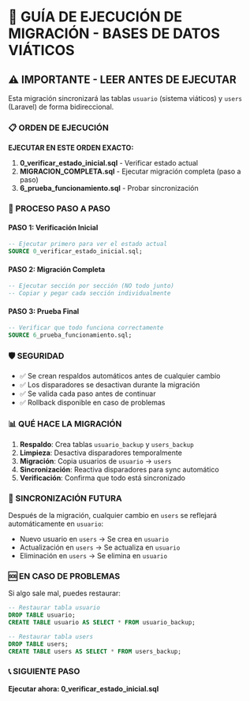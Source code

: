 # 🚀 GUÍA DE EJECUCIÓN DE MIGRACIÓN - BASES DE DATOS VIÁTICOS

## ⚠️ IMPORTANTE - LEER ANTES DE EJECUTAR

Esta migración sincronizará las tablas `usuario` (sistema viáticos) y `users` (Laravel) de forma bidireccional.

### 📋 ORDEN DE EJECUCIÓN

**EJECUTAR EN ESTE ORDEN EXACTO:**

1. **0_verificar_estado_inicial.sql** - Verificar estado actual
2. **MIGRACION_COMPLETA.sql** - Ejecutar migración completa (paso a paso)
3. **6_prueba_funcionamiento.sql** - Probar sincronización

### 🎯 PROCESO PASO A PASO

#### PASO 1: Verificación Inicial
```sql
-- Ejecutar primero para ver el estado actual
SOURCE 0_verificar_estado_inicial.sql;
```

#### PASO 2: Migración Completa
```sql
-- Ejecutar sección por sección (NO todo junto)
-- Copiar y pegar cada sección individualmente
```

#### PASO 3: Prueba Final
```sql
-- Verificar que todo funciona correctamente
SOURCE 6_prueba_funcionamiento.sql;
```

### 🛡️ SEGURIDAD

- ✅ Se crean respaldos automáticos antes de cualquier cambio
- ✅ Los disparadores se desactivan durante la migración
- ✅ Se valida cada paso antes de continuar
- ✅ Rollback disponible en caso de problemas

### 📊 QUÉ HACE LA MIGRACIÓN

1. **Respaldo**: Crea tablas `usuario_backup` y `users_backup`
2. **Limpieza**: Desactiva disparadores temporalmente
3. **Migración**: Copia usuarios de `usuario` → `users`
4. **Sincronización**: Reactiva disparadores para sync automático
5. **Verificación**: Confirma que todo está sincronizado

### 🔄 SINCRONIZACIÓN FUTURA

Después de la migración, cualquier cambio en `users` se reflejará automáticamente en `usuario`:
- Nuevo usuario en `users` → Se crea en `usuario`
- Actualización en `users` → Se actualiza en `usuario`
- Eliminación en `users` → Se elimina en `usuario`

### 🆘 EN CASO DE PROBLEMAS

Si algo sale mal, puedes restaurar:
```sql
-- Restaurar tabla usuario
DROP TABLE usuario;
CREATE TABLE usuario AS SELECT * FROM usuario_backup;

-- Restaurar tabla users  
DROP TABLE users;
CREATE TABLE users AS SELECT * FROM users_backup;
```

### 📞 SIGUIENTE PASO

**Ejecutar ahora: 0_verificar_estado_inicial.sql**
